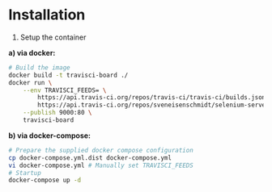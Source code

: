 # Installation

1. Setup the container

__a) via docker:__
```bash
# Build the image
docker build -t travisci-board ./
docker run \
    --env TRAVISCI_FEEDS= \
        https://api.travis-ci.org/repos/travis-ci/travis-ci/builds.json, \
        https://api.travis-ci.org/repos/sveneisenschmidt/selenium-server-standalone/builds.atom \
    --publish 9000:80 \
    travisci-board
```

__b) via docker-compose:__
```bash
# Prepare the supplied docker compose configuration
cp docker-compose.yml.dist docker-compose.yml
vi docker-compose.yml # Manually set TRAVISCI_FEEDS
# Startup
docker-compose up -d
```
